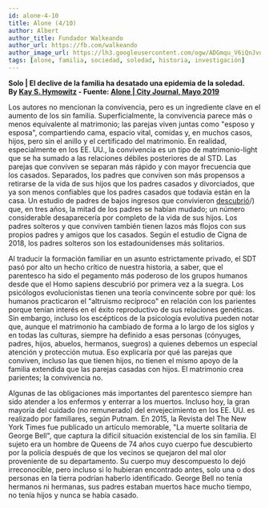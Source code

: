 ```yaml
---
id: alone-4-10
title: Alone (4/10)
author: Albert
author_title: Fundador Walkeando
author_url: https://fb.com/walkeando
author_image_url: https://lh3.googleusercontent.com/ogw/ADGmqu_V6iQnJvuIOUFQJ8ebZQW6vvBd8lk0fipmF92Z
tags: [alone, familia, sociedad, soledad, historia, investigación]
---
```


**Solo | El declive de la familia ha desatado una epidemia de la soledad.**  
**By [Kay S. Hymowitz](https://www.city-journal.org/contributor/kay-s-hymowitz_90) - Fuente: [Alone | City Journal, Mayo 2019](https://www.city-journal.org/decline-of-family-loneliness-epidemic)**

Los autores no mencionan la convivencia, pero es un ingrediente clave en el aumento de los sin familia. Superficialmente, la convivencia parece más o menos equivalente al matrimonio; las parejas viven juntas como "esposo y esposa", compartiendo cama, espacio vital, comidas y, en muchos casos, hijos, pero sin el anillo y el certificado del matrimonio. En realidad, especialmente en los EE. UU., la convivencia es un tipo de matrimonio-light que se ha sumado a las relaciones débiles posteriores de al STD. Las parejas que conviven se separan más rápido y con mayor frecuencia que los casados. Separados, los padres que conviven son más propensos a retirarse de la vida de sus hijos que los padres casados ​​y divorciados, que ya son menos confiables que los padres casados ​​que todavía están en la casa. Un estudio de padres de bajos ingresos que convivieron [descubrió](https://www.ncbi.nlm.nih.gov/pmc/articles/PMC2858317/)/) que, en tres años, la mitad de los padres se habían mudado; un número considerable desaparecería por completo de la vida de sus hijos. Los padres solteros y que conviven también tienen lazos más flojos con sus propios padres y amigos que los casados. Según el estudio de Cigna de 2018, los padres solteros son los estadounidenses más solitarios.

Al traducir la formación familiar en un asunto estrictamente privado, el SDT pasó por alto un hecho crítico de nuestra historia, a saber, que el parentesco ha sido el pegamento más poderoso de los grupos humanos desde que el Homo sapiens descubrió por primera vez a la suegra. Los psicólogos evolucionistas tienen una teoría convincente sobre por qué: los humanos practicaron el "altruismo recíproco" en relación con los parientes porque tenían interés en el éxito reproductivo de sus relaciones genéticas. Sin embargo, incluso los escépticos de la psicología evolutiva pueden notar que, aunque el matrimonio ha cambiado de forma a lo largo de los siglos y en todas las culturas, siempre ha definido a esas personas (cónyuges, padres, hijos, abuelos, hermanos, suegros) a quienes debemos un especial atención y protección mutua. Eso explicaría por qué las parejas que conviven, incluso las que tienen hijos, no tienen el mismo apoyo de la familia extendida que las parejas casadas con hijos. El matrimonio crea parientes; la convivencia no.

Algunas de las obligaciones más importantes del parentesco siempre han sido atender a los enfermos y enterrar a los muertos. Incluso hoy, la gran mayoría del cuidado (no remunerado) del envejecimiento en los EE. UU. es realizado por familiares, según Putnam. En 2015, la Revista del The  New York Times fue publicado un artículo memorable, "La muerte solitaria de George Bell", que captura la difícil situación existencial de los sin familia. El sujeto era un hombre de Queens de 74 años cuyo cuerpo fue descubierto por la policía después de que los vecinos se quejaron del mal olor proveniente de su departamento. Su cuerpo muy descompuesto lo dejó irreconocible, pero incluso si lo hubieran encontrado antes, solo una o dos personas en la tierra podrían haberlo identificado. George Bell no tenía hermanos ni hermanas, sus padres estaban muertos hace mucho tiempo, no tenía hijos y nunca se había casado.